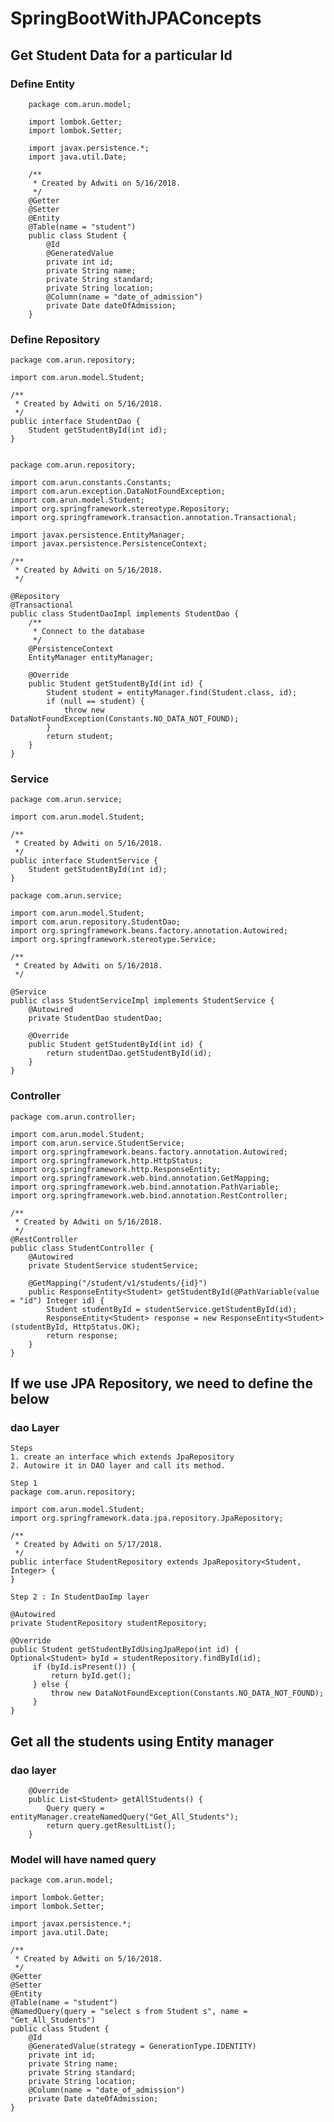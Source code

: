 # SpringBootWithJPAConcepts


## Get Student Data for a particular Id

### Define Entity
    
        package com.arun.model;
        
        import lombok.Getter;
        import lombok.Setter;
        
        import javax.persistence.*;
        import java.util.Date;
        
        /**
         * Created by Adwiti on 5/16/2018.
         */
        @Getter
        @Setter
        @Entity
        @Table(name = "student")
        public class Student {
            @Id
            @GeneratedValue
            private int id;
            private String name;
            private String standard;
            private String location;
            @Column(name = "date_of_admission")
            private Date dateOfAdmission;
        }

### Define Repository


    package com.arun.repository;
    
    import com.arun.model.Student;
    
    /**
     * Created by Adwiti on 5/16/2018.
     */
    public interface StudentDao {
        Student getStudentById(int id);
    }


    package com.arun.repository;
    
    import com.arun.constants.Constants;
    import com.arun.exception.DataNotFoundException;
    import com.arun.model.Student;
    import org.springframework.stereotype.Repository;
    import org.springframework.transaction.annotation.Transactional;
    
    import javax.persistence.EntityManager;
    import javax.persistence.PersistenceContext;
    
    /**
     * Created by Adwiti on 5/16/2018.
     */
    
    @Repository
    @Transactional
    public class StudentDaoImpl implements StudentDao {
        /**
         * Connect to the database
         */
        @PersistenceContext
        EntityManager entityManager;
    
        @Override
        public Student getStudentById(int id) {
            Student student = entityManager.find(Student.class, id);
            if (null == student) {
                throw new DataNotFoundException(Constants.NO_DATA_NOT_FOUND);
            }
            return student;
        }
    }


### Service

    package com.arun.service;
    
    import com.arun.model.Student;
    
    /**
     * Created by Adwiti on 5/16/2018.
     */
    public interface StudentService {
        Student getStudentById(int id);
    }

    package com.arun.service;
    
    import com.arun.model.Student;
    import com.arun.repository.StudentDao;
    import org.springframework.beans.factory.annotation.Autowired;
    import org.springframework.stereotype.Service;
    
    /**
     * Created by Adwiti on 5/16/2018.
     */
    
    @Service
    public class StudentServiceImpl implements StudentService {
        @Autowired
        private StudentDao studentDao;
    
        @Override
        public Student getStudentById(int id) {
            return studentDao.getStudentById(id);
        }
    }

### Controller

    package com.arun.controller;
    
    import com.arun.model.Student;
    import com.arun.service.StudentService;
    import org.springframework.beans.factory.annotation.Autowired;
    import org.springframework.http.HttpStatus;
    import org.springframework.http.ResponseEntity;
    import org.springframework.web.bind.annotation.GetMapping;
    import org.springframework.web.bind.annotation.PathVariable;
    import org.springframework.web.bind.annotation.RestController;
    
    /**
     * Created by Adwiti on 5/16/2018.
     */
    @RestController
    public class StudentController {
        @Autowired
        private StudentService studentService;
    
        @GetMapping("/student/v1/students/{id}")
        public ResponseEntity<Student> getStudentById(@PathVariable(value = "id") Integer id) {
            Student studentById = studentService.getStudentById(id);
            ResponseEntity<Student> response = new ResponseEntity<Student>(studentById, HttpStatus.OK);
            return response;
        }
    }

## If we use JPA Repository, we need to define the below

### dao Layer
    Steps 
    1. create an interface which extends JpaRepository
    2. Autowire it in DAO layer and call its method.
    
    Step 1
    package com.arun.repository;
    
    import com.arun.model.Student;
    import org.springframework.data.jpa.repository.JpaRepository;
    
    /**
     * Created by Adwiti on 5/17/2018.
     */
    public interface StudentRepository extends JpaRepository<Student, Integer> {
    }
    
    Step 2 : In StudentDaoImp layer
    
    @Autowired
    private StudentRepository studentRepository;
       
    @Override
    public Student getStudentByIdUsingJpaRepo(int id) {
    Optional<Student> byId = studentRepository.findById(id);
         if (byId.isPresent()) {
             return byId.get();
         } else {
             throw new DataNotFoundException(Constants.NO_DATA_NOT_FOUND);
         }
    }
    
## Get all the students using Entity manager

### dao layer

        @Override
        public List<Student> getAllStudents() {
            Query query = entityManager.createNamedQuery("Get_All_Students");
            return query.getResultList();
        }
### Model will have named query

    package com.arun.model;
    
    import lombok.Getter;
    import lombok.Setter;
    
    import javax.persistence.*;
    import java.util.Date;
    
    /**
     * Created by Adwiti on 5/16/2018.
     */
    @Getter
    @Setter
    @Entity
    @Table(name = "student")
    @NamedQuery(query = "select s from Student s", name = "Get_All_Students")
    public class Student {
        @Id
        @GeneratedValue(strategy = GenerationType.IDENTITY)
        private int id;
        private String name;
        private String standard;
        private String location;
        @Column(name = "date_of_admission")
        private Date dateOfAdmission;
    }
